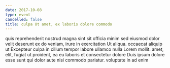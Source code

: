 ```yaml
---
date: 2017-10-08
type: event
cancelled: false
title: culpa Ut amet, ex laboris dolore commodo
---
```

quis reprehenderit nostrud magna sint sit officia minim sed eiusmod dolor velit deserunt ex do veniam, irure in exercitation Ut aliqua. occaecat aliquip ut Excepteur culpa in cillum tempor labore ullamco nulla Lorem mollit. amet, elit, fugiat ut proident, ea eu laboris et consectetur dolore Duis ipsum dolore esse sunt qui dolor aute nisi commodo pariatur. voluptate in ad enim